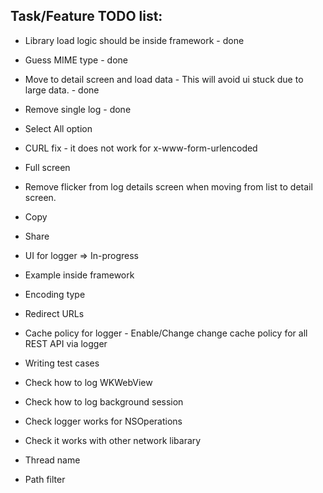 ## Task/Feature TODO list:

* Library load logic should be inside framework - done
* Guess MIME type - done
* Move to detail screen and load data - This will avoid ui stuck due to large data. - done
* Remove single log - done

* Select All option
* CURL fix - it does not work for x-www-form-urlencoded
* Full screen
* Remove flicker from log details screen when moving from list to detail screen.
* Copy
* Share
* UI for logger => In-progress

* Example inside framework
* Encoding type
* Redirect URLs
* Cache policy for logger - Enable/Change change cache policy for all REST API via logger
* Writing test cases
* Check how to log WKWebView
* Check how to log background session
* Check logger works for NSOperations
* Check it works with other network libarary
* Thread name
* Path filter

